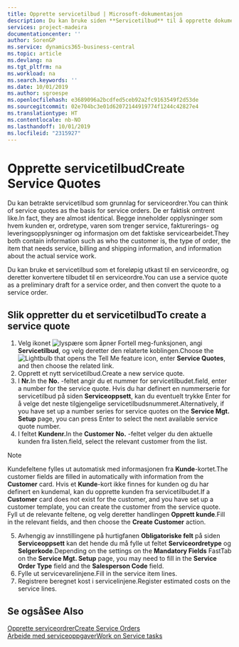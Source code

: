 ```yaml
---
title: Opprette servicetilbud | Microsoft-dokumentasjon
description: Du kan bruke siden **Servicetilbud** til å opprette dokumenter der du angir opplysninger om en service, for eksempel reparasjon og vedlikehold, på servicevarer etter forespørsel fra kunde. Du kan bruke et servicetilbud som et foreløpig utkast til en serviceordre, og deretter konvertere tilbudet til en serviceordre.
services: project-madeira
documentationcenter: ''
author: SorenGP
ms.service: dynamics365-business-central
ms.topic: article
ms.devlang: na
ms.tgt_pltfrm: na
ms.workload: na
ms.search.keywords: ''
ms.date: 10/01/2019
ms.author: sgroespe
ms.openlocfilehash: e3689096a2bcdfed5ceb92a2fc9163549f2d53de
ms.sourcegitcommit: 02e704bc3e01d62072144919774f1244c42827e4
ms.translationtype: HT
ms.contentlocale: nb-NO
ms.lasthandoff: 10/01/2019
ms.locfileid: "2315927"
---
```

# <a name="create-service-quotes"></a><span data-ttu-id="4f4a5-104">Opprette servicetilbud</span><span class="sxs-lookup"><span data-stu-id="4f4a5-104">Create Service Quotes</span></span>
<span data-ttu-id="4f4a5-105">Du kan betrakte servicetilbud som grunnlag for serviceordrer.</span><span class="sxs-lookup"><span data-stu-id="4f4a5-105">You can think of service quotes as the basis for service orders.</span></span> <span data-ttu-id="4f4a5-106">De er faktisk omtrent like.</span><span class="sxs-lookup"><span data-stu-id="4f4a5-106">In fact, they are almost identical.</span></span> <span data-ttu-id="4f4a5-107">Begge inneholder opplysninger som hvem kunden er, ordretype, varen som trenger service, fakturerings- og leveringsopplysninger og informasjon om det faktiske servicearbeidet.</span><span class="sxs-lookup"><span data-stu-id="4f4a5-107">They both contain information such as who the customer is, the type of order, the item that needs service, billing and shipping information, and information about the actual service work.</span></span>
 
<span data-ttu-id="4f4a5-108">Du kan bruke et servicetilbud som et foreløpig utkast til en serviceordre, og deretter konvertere tilbudet til en serviceordre.</span><span class="sxs-lookup"><span data-stu-id="4f4a5-108">You can use a service quote as a preliminary draft for a service order, and then convert the quote to a service order.</span></span>  
  
## <a name="to-create-a-service-quote"></a><span data-ttu-id="4f4a5-109">Slik oppretter du et servicetilbud</span><span class="sxs-lookup"><span data-stu-id="4f4a5-109">To create a service quote</span></span>  
1. <span data-ttu-id="4f4a5-110">Velg ikonet ![lyspære som åpner Fortell meg-funksjonen](media/ui-search/search_small.png "Fortell hva du vil gjøre"), angi **Servicetilbud**, og velg deretter den relaterte koblingen.</span><span class="sxs-lookup"><span data-stu-id="4f4a5-110">Choose the ![Lightbulb that opens the Tell Me feature](media/ui-search/search_small.png "Tell me what you want to do") icon, enter **Service Quotes**, and then choose the related link.</span></span>  
2. <span data-ttu-id="4f4a5-111">Opprett et nytt servicetilbud.</span><span class="sxs-lookup"><span data-stu-id="4f4a5-111">Create a new service quote.</span></span>  
3. <span data-ttu-id="4f4a5-112">I **Nr.**</span><span class="sxs-lookup"><span data-stu-id="4f4a5-112">In the **No.**</span></span> <span data-ttu-id="4f4a5-113">-feltet angir du et nummer for servicetilbudet.</span><span class="sxs-lookup"><span data-stu-id="4f4a5-113">field, enter a number for the service quote.</span></span> <span data-ttu-id="4f4a5-114">Hvis du har definert en nummerserie for servicetilbud på siden **Serviceoppsett**, kan du eventuelt trykke Enter for å velge det neste tilgjengelige servicetilbudsnummeret.</span><span class="sxs-lookup"><span data-stu-id="4f4a5-114">Alternatively, if you have set up a number series for service quotes on the **Service Mgt. Setup** page, you can press Enter to select the next available service quote number.</span></span>  
4. <span data-ttu-id="4f4a5-115">I feltet **Kundenr.**</span><span class="sxs-lookup"><span data-stu-id="4f4a5-115">In the **Customer No.**</span></span>  <span data-ttu-id="4f4a5-116">-feltet velger du den aktuelle kunden fra listen.</span><span class="sxs-lookup"><span data-stu-id="4f4a5-116">field, select the relevant customer from the list.</span></span>  

  > [!Note]  
  >  <span data-ttu-id="4f4a5-117">Kundefeltene fylles ut automatisk med informasjonen fra **Kunde**-kortet.</span><span class="sxs-lookup"><span data-stu-id="4f4a5-117">The customer fields are filled in automatically with information from the **Customer** card.</span></span> <span data-ttu-id="4f4a5-118">Hvis et **Kunde**-kort ikke finnes for kunden og du har definert en kundemal, kan du opprette kunden fra servicetilbudet.</span><span class="sxs-lookup"><span data-stu-id="4f4a5-118">If a **Customer** card does not exist for the customer, and you have set up a customer template, you can create the customer from the service quote.</span></span> <span data-ttu-id="4f4a5-119">Fyll ut de relevante feltene, og velg deretter handlingen **Opprett kunde**.</span><span class="sxs-lookup"><span data-stu-id="4f4a5-119">Fill in the relevant fields, and then choose the **Create Customer** action.</span></span>  
  
5. <span data-ttu-id="4f4a5-120">Avhengig av innstillingene på hurtigfanen **Obligatoriske felt** på siden **Serviceoppsett** kan det hende du må fylle ut feltet **Serviceordretype** og **Selgerkode**.</span><span class="sxs-lookup"><span data-stu-id="4f4a5-120">Depending on the settings on the **Mandatory Fields** FastTab on the **Service Mgt. Setup** page, you may need to fill in the **Service Order Type** field and the **Salesperson Code** field.</span></span>  
6. <span data-ttu-id="4f4a5-121">Fylle ut servicevarelinjene.</span><span class="sxs-lookup"><span data-stu-id="4f4a5-121">Fill in the service item lines.</span></span>  
7. <span data-ttu-id="4f4a5-122">Registrere beregnet kost i servicelinjene.</span><span class="sxs-lookup"><span data-stu-id="4f4a5-122">Register estimated costs on the service lines.</span></span>  
  
## <a name="see-also"></a><span data-ttu-id="4f4a5-123">Se også</span><span class="sxs-lookup"><span data-stu-id="4f4a5-123">See Also</span></span>  
[<span data-ttu-id="4f4a5-124">Opprette serviceordrer</span><span class="sxs-lookup"><span data-stu-id="4f4a5-124">Create Service Orders</span></span>](service-how-to-create-service-orders.md)  
[<span data-ttu-id="4f4a5-125">Arbeide med serviceoppgaver</span><span class="sxs-lookup"><span data-stu-id="4f4a5-125">Work on Service tasks</span></span>](service-how-to-work-on-service-tasks.md)  

 